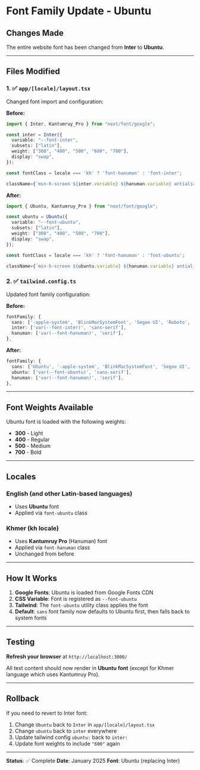 # Font Family Update - Ubuntu

## Changes Made

The entire website font has been changed from **Inter** to **Ubuntu**.

---

## Files Modified

### 1. ✅ `app/[locale]/layout.tsx`
Changed font import and configuration:

**Before:**
```typescript
import { Inter, Kantumruy_Pro } from "next/font/google";

const inter = Inter({
  variable: "--font-inter",
  subsets: ["latin"],
  weight: ["300", "400", "500", "600", "700"],
  display: "swap",
});

const fontClass = locale === 'kh' ? 'font-hanuman' : 'font-inter';

className={`min-h-screen ${inter.variable} ${hanuman.variable} antialiased ${fontClass}`}
```

**After:**
```typescript
import { Ubuntu, Kantumruy_Pro } from "next/font/google";

const ubuntu = Ubuntu({
  variable: "--font-ubuntu",
  subsets: ["latin"],
  weight: ["300", "400", "500", "700"],
  display: "swap",
});

const fontClass = locale === 'kh' ? 'font-hanuman' : 'font-ubuntu';

className={`min-h-screen ${ubuntu.variable} ${hanuman.variable} antialiased ${fontClass}`}
```

### 2. ✅ `tailwind.config.ts`
Updated font family configuration:

**Before:**
```typescript
fontFamily: {
  sans: ['-apple-system', 'BlinkMacSystemFont', 'Segoe UI', 'Roboto', ...],
  inter: ['var(--font-inter)', 'sans-serif'],
  hanuman: ['var(--font-hanuman)', 'serif'],
},
```

**After:**
```typescript
fontFamily: {
  sans: ['Ubuntu', '-apple-system', 'BlinkMacSystemFont', 'Segoe UI', 'Roboto', ...],
  ubuntu: ['var(--font-ubuntu)', 'sans-serif'],
  hanuman: ['var(--font-hanuman)', 'serif'],
},
```

---

## Font Weights Available

Ubuntu font is loaded with the following weights:
- **300** - Light
- **400** - Regular
- **500** - Medium
- **700** - Bold

---

## Locales

### English (and other Latin-based languages)
- Uses **Ubuntu** font
- Applied via `font-ubuntu` class

### Khmer (kh locale)
- Uses **Kantumruy Pro** (Hanuman) font
- Applied via `font-hanuman` class
- Unchanged from before

---

## How It Works

1. **Google Fonts**: Ubuntu is loaded from Google Fonts CDN
2. **CSS Variable**: Font is registered as `--font-ubuntu`
3. **Tailwind**: The `font-ubuntu` utility class applies the font
4. **Default**: `sans` font family now defaults to Ubuntu first, then falls back to system fonts

---

## Testing

**Refresh your browser** at `http://localhost:3000/`

All text content should now render in **Ubuntu font** (except for Khmer language which uses Kantumruy Pro).

---

## Rollback

If you need to revert to Inter font:

1. Change `Ubuntu` back to `Inter` in `app/[locale]/layout.tsx`
2. Change `ubuntu` back to `inter` everywhere
3. Update tailwind config `ubuntu:` back to `inter:`
4. Update font weights to include `"600"` again

---

**Status**: ✅ Complete
**Date**: January 2025
**Font**: Ubuntu (replacing Inter)
